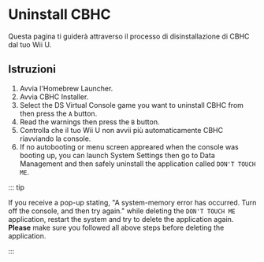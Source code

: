 # Uninstall CBHC

Questa pagina ti guiderà attraverso il processo di disinstallazione di CBHC dal tuo Wii U.

## Istruzioni

1. Avvia l'Homebrew Launcher.
2. Avvia CBHC Installer.
3. Select the DS Virtual Console game you want to uninstall CBHC from then press the `A` button.
4. Read the warnings then press the `B` button.
5. Controlla che il tuo Wii U non avvii più automaticamente CBHC riavviando la console.
6. If no autobooting or menu screen appreared when the console was booting up, you can launch System Settings then go to Data Management and then safely uninstall the application called `DON'T TOUCH ME`.

::: tip

If you receive a pop-up stating, "A system-memory error has occurred. Turn off the console, and then try again." while deleting the `DON'T TOUCH ME` application, restart the system and try to delete the application again. **Please** make sure you followed all above steps before deleting the application.

:::
